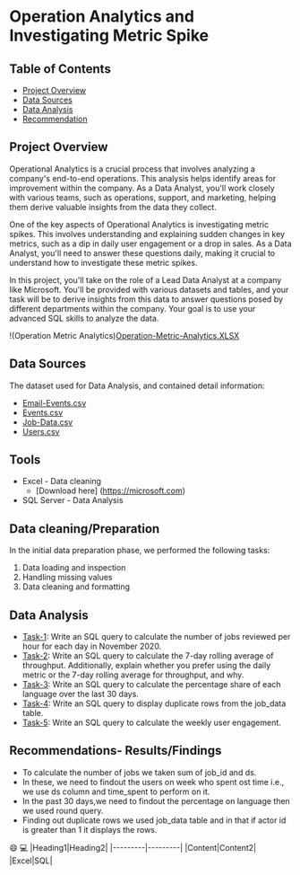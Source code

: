 # Operation Analytics and Investigating Metric Spike

## Table of Contents
- [Project Overview](Project-Overview)
- [Data Sources](Data-Sources)
- [Data Analysis](Data-Analysis)
- [Recommendation](Recoommendation)

## Project Overview
Operational Analytics is a crucial process that involves analyzing a company's end-to-end operations. This analysis helps identify areas for improvement within the company. As a Data Analyst, you'll work closely with various teams, such as operations, support, and marketing, helping them derive valuable insights from the data they collect.

One of the key aspects of Operational Analytics is investigating metric spikes. This involves understanding and explaining sudden changes in key metrics, such as a dip in daily user engagement or a drop in sales. As a Data Analyst, you'll need to answer these questions daily, making it crucial to understand how to investigate these metric spikes.

In this project, you'll take on the role of a Lead Data Analyst at a company like Microsoft. You'll be provided with various datasets and tables, and your task will be to derive insights from this data to answer questions posed by different departments within the company. Your goal is to use your advanced SQL skills to analyze the data.

!(Operation Metric Analytics)[Operation-Metric-Analytics.XLSX](https://github.com/MadisettySurekha/Instagram-User-Analytics/new/main?filename=README.md)

## Data Sources
The dataset used for Data Analysis, and contained detail information:
- [Email-Events.csv](email-events)
- [Events.csv](Events.csv)
- [Job-Data.csv](Job-Data)
- [Users.csv](users)

## Tools
- Excel - Data cleaning
  - [Download here] (https://microsoft.com)
- SQL Server - Data Analysis

## Data cleaning/Preparation
In the initial data preparation phase, we performed the following tasks:
1. Data loading and inspection
2. Handling missing values
3. Data cleaning and formatting

## Data Analysis
- [Task-1](Task-1): Write an SQL query to calculate the number of jobs reviewed per hour for each day in November 2020.
- [Task-2](Task-2): Write an SQL query to calculate the 7-day rolling average of throughput. Additionally, explain whether you prefer using the daily metric or the 7-day rolling average for throughput, and why.
- [Task-3](Task-3): Write an SQL query to calculate the percentage share of each language over the last 30 days.
- [Task-4](Task-4): Write an SQL query to display duplicate rows from the job_data table.
- [Task-5](Task-5): Write an SQL query to calculate the weekly user engagement.

## Recommendations- Results/Findings
- To calculate the number of jobs we taken sum of job_id and ds.
- In these, we need to findout the users on week who spent ost time i.e., we use ds column and time_spent to perform on it.
- In the past 30 days,we need to findout the percentage on language then we used round query.
- Finding out duplicate rows we used job_data table and in that if actor id is greater than 1 it displays the rows.
 
😄
💻
|Heading1|Heading2|
|---------|---------|
|Content|Content2|
|Excel|SQL|



